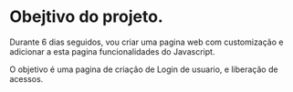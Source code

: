 # Obejtivo do projeto.

Durante 6 dias seguidos, vou criar uma pagina web com customização e adicionar a esta pagina funcionalidades do Javascript.

O objetivo é uma pagina de criação de Login de usuario, e liberação de acessos.
